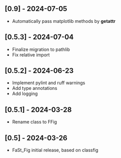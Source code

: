 ## [0.9] - 2024-07-05
- Automatically pass matplotlib methods by __getattr__

## [0.5.3] - 2024-07-04
- Finalize migration to pathlib
- Fix relative import

## [0.5.2] - 2024-06-23
- Implement pylint and ruff warnings
- Add type annotations
- Add logging

## [0.5.1] - 2024-03-28
- Rename class to FFig

## [0.5] - 2024-03-26
- FaSt_Fig initial release, based on classfig

